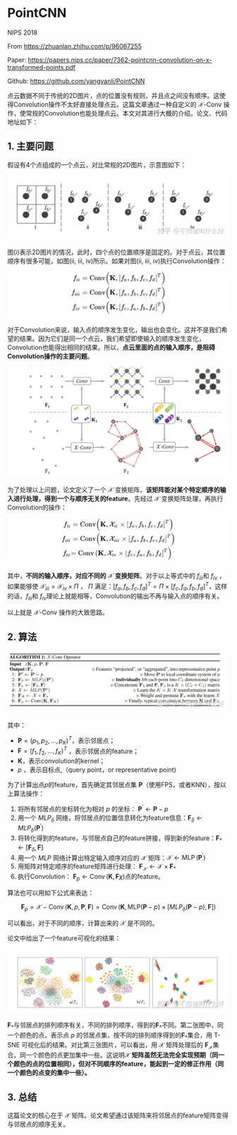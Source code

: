 # PointCNN

NIPS 2018

From https://zhuanlan.zhihu.com/p/96067255

Paper: https://papers.nips.cc/paper/7362-pointcnn-convolution-on-x-transformed-points.pdf

Github: https://github.com/yangyanli/PointCNN

​        点云数据不同于传统的2D图片，点的位置没有规则，并且点之间没有顺序。这使得Convolution操作不太好直接处理点云。这篇文章通过一种自定义的 $\mathcal{X}$-Conv 操作，使常规的Convolution也能处理点云。本文对其进行大概的介绍。论文、代码地址如下：

## 1. 主要问题

假设有4个点组成的一个点云，对比常规的2D图片，示意图如下：

![Point-CNN-1](images/PointCNN-1.jpg)

图(i)表示2D图片的情况，此时，四个点的位置顺序是固定的。对于点云，其位置顺序有很多可能，如图(ii, iii, iv)所示。如果对图(ii, iii, iv)执行Convolution操作：

![Point-CNN-2](images/PointCNN-2.svg)

对于Convolution来说，输入点的顺序发生变化，输出也会变化。这并不是我们希望的结果。因为它们是同一个点云，我们希望即使输入的顺序发生变化，Convolution也能得出相同的结果。所以，**点云里面的点的输入顺序，是阻碍Convolution操作的主要问题**。

![PointCNN-5](images/PointCNN-5.jpg)

为了处理以上问题，论文定义了一个 $\mathcal{X}$ 变换矩阵，**该矩阵能对某个特定顺序的输入进行处理，得到一个与顺序无关的feature**。先经过 $\mathcal{X}$ 变换矩阵处理，再执行Convolution的操作：

![Point-CNN3](images/PointCNN-3.svg)

其中，**不同的输入顺序，对应不同的** $\mathcal{X}$ **变换矩阵**。对于以上等式中的 $f_{i i i}$和 $f_{i v}$ ，如果能够使 $\mathcal{X}_{i i i}=\mathcal{X}_{i v} \times \Pi$ ， $\Pi$ 满足：$\left[f_{a}, f_{b}, f_{c}, f_{d}\right]^{T}=\Pi \times\left[f_{c}, f_{a}, f_{b}, f_{d}\right]^{T}$，这样的话，$f_{i i i}$和 $f_{i v}$理论上就能相等，Convolution的输出不再与输入点的顺序有关。

以上就是 $\mathcal{X}$-Conv 操作的大致思路。

## 2. 算法

![PointCNN-4](images/PointCNN-4.jpg)

其中：

- $\mathbf{P}=\left(p_{1}, p_{2}, \ldots, p_{K}\right)^{T}$，表示邻居点；
- $\mathbf{F}=\left(f_{1}, f_{2}, \ldots, f_{K}\right)^{T}$ ，表示邻居点的feature；
- $\mathbf{K}$，表示convolution的kernel；
- $p$ ，表示目标点,（query point，or representative point)

为了计算出点$p$的feature，首先确定其邻居点集 $\mathbf{P}$（使用FPS，或者KNN），按以上算法操作：

1. 将所有邻居点的坐标转化为相对 $p$ 的坐标： $\mathbf{P}^{\prime} \leftarrow \mathbf{P}-p$ 
2. 用一个 $M L P_{\delta}$ 网络，将邻居点的位置信息转化为feature信息：$\mathbf{F}_{\delta} \leftarrow M L P_{\delta}\left(\mathbf{P}^{\prime}\right)$
3. 将转化得到的feature，与邻居点自己的feature拼接，得到新的feature：$\mathbf{F}_{*} \leftarrow\left[\mathbf{F}_{\delta}, \mathbf{F}\right]$
4. 用一个 $M L P$ 网络计算出特定输入顺序对应的 $\mathcal{X}$ 矩阵：$\mathcal{X} \leftarrow \operatorname{MLP}\left(\mathbf{P}^{\prime}\right)$
5. 用矩阵对特定顺序的feature矩阵进行处理： $\mathbf{F}_{\mathcal{X}} \leftarrow \mathcal{X} \times \mathbf{F}_{*}$
6. 执行Convolution： $\mathbf{F}_{p} \leftarrow \operatorname{Conv}(\mathbf{K}, \mathbf{F} \chi)$点的feature。

算法也可以用如下公式来表达：

$$
\mathbf{F}_{p}=\mathcal{X}-\operatorname{Conv}(\mathbf{K}, p, \mathbf{P}, \mathbf{F})=\operatorname{Conv}\left(\mathbf{K}, \mathrm{MLP}(\mathbf{P}-p) \times\left[M L P_{\delta}(\mathbf{P}-p), \mathbf{F}\right]\right)
$$

可以看出，对于不同的顺序，计算出来的 $\mathcal{X}$ 是不同的。

论文中给出了一个feature可视化的结果：

![PointCNN-6](images/PointCNN-6.jpg)

$\mathbf{F}_{*}$与邻居点的排列顺序有关，不同的排列顺序，得到的$\mathbf{F}_{*}$不同。第二张图中，同一个颜色的点，表示点 $p$ 的邻居点集，按不同的排列顺序得到的$\mathbf{F}_{*}$集合，用 T-SNE 可视化后的结果。对比第三张图片，可以看出，用 $\mathcal{X}$ 矩阵处理后的 $\mathbf{F}_{\mathcal{X}}$集合，同一个颜色的点更加集中一些。这说明$\mathcal{X}$ **矩阵虽然无法完全实现预期（同一个颜色的点的位置相同），但对不同顺序的feature，能起到一定的修正作用（同一个颜色的点变的集中一些）。**

## **3. 总结**

这篇论文的核心在于 $\mathcal{X}$ 矩阵。论文希望通过该矩阵来将邻居点的feature矩阵变得与邻居点的顺序无关。
